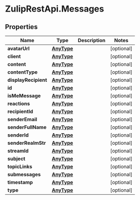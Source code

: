 # ZulipRestApi.Messages

## Properties

Name | Type | Description | Notes
------------ | ------------- | ------------- | -------------
**avatarUrl** | [**AnyType**](.md) |  | [optional] 
**client** | [**AnyType**](.md) |  | [optional] 
**content** | [**AnyType**](.md) |  | [optional] 
**contentType** | [**AnyType**](.md) |  | [optional] 
**displayRecipient** | [**AnyType**](.md) |  | [optional] 
**id** | [**AnyType**](.md) |  | [optional] 
**isMeMessage** | [**AnyType**](.md) |  | [optional] 
**reactions** | [**AnyType**](.md) |  | [optional] 
**recipientId** | [**AnyType**](.md) |  | [optional] 
**senderEmail** | [**AnyType**](.md) |  | [optional] 
**senderFullName** | [**AnyType**](.md) |  | [optional] 
**senderId** | [**AnyType**](.md) |  | [optional] 
**senderRealmStr** | [**AnyType**](.md) |  | [optional] 
**streamId** | [**AnyType**](.md) |  | [optional] 
**subject** | [**AnyType**](.md) |  | [optional] 
**topicLinks** | [**AnyType**](.md) |  | [optional] 
**submessages** | [**AnyType**](.md) |  | [optional] 
**timestamp** | [**AnyType**](.md) |  | [optional] 
**type** | [**AnyType**](.md) |  | [optional] 


